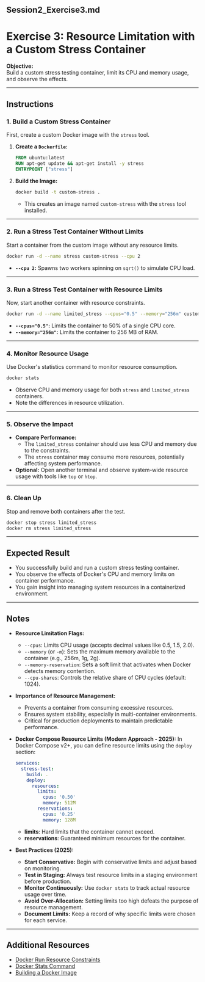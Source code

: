 

## **Session2_Exercise3.md**


# Exercise 3: Resource Limitation with a Custom Stress Container

**Objective:**  
Build a custom stress testing container, limit its CPU and memory usage, and observe the effects.

---

## **Instructions**

### 1. Build a Custom Stress Container

First, create a custom Docker image with the `stress` tool.

1. **Create a `Dockerfile`:**

   ```Dockerfile
   FROM ubuntu:latest
   RUN apt-get update && apt-get install -y stress
   ENTRYPOINT ["stress"]
   ```

2. **Build the Image:**

   ```bash
   docker build -t custom-stress .
   ```

   - This creates an image named `custom-stress` with the `stress` tool installed.

---

### 2. Run a Stress Test Container Without Limits

Start a container from the custom image without any resource limits.

```bash
docker run -d --name stress custom-stress --cpu 2
```

- **`--cpu 2`:** Spawns two workers spinning on `sqrt()` to simulate CPU load.

---

### 3. Run a Stress Test Container with Resource Limits

Now, start another container with resource constraints.

```bash
docker run -d --name limited_stress --cpus="0.5" --memory="256m" custom-stress --cpu 2
```

- **`--cpus="0.5"`:** Limits the container to 50% of a single CPU core.
- **`--memory="256m"`:** Limits the container to 256 MB of RAM.

---

### 4. Monitor Resource Usage

Use Docker's statistics command to monitor resource consumption.

```bash
docker stats
```

- Observe CPU and memory usage for both `stress` and `limited_stress` containers.
- Note the differences in resource utilization.

---

### 5. Observe the Impact

- **Compare Performance:**
  - The `limited_stress` container should use less CPU and memory due to the constraints.
  - The `stress` container may consume more resources, potentially affecting system performance.
- **Optional:** Open another terminal and observe system-wide resource usage with tools like `top` or `htop`.

---

### 6. Clean Up

Stop and remove both containers after the test.

```bash
docker stop stress limited_stress
docker rm stress limited_stress
```

---

## **Expected Result**

- You successfully build and run a custom stress testing container.
- You observe the effects of Docker's CPU and memory limits on container performance.
- You gain insight into managing system resources in a containerized environment.

---

## **Notes**

- **Resource Limitation Flags:**
  - `--cpus`: Limits CPU usage (accepts decimal values like 0.5, 1.5, 2.0).
  - `--memory` (or `-m`): Sets the maximum memory available to the container (e.g., 256m, 1g, 2g).
  - `--memory-reservation`: Sets a soft limit that activates when Docker detects memory contention.
  - `--cpu-shares`: Controls the relative share of CPU cycles (default: 1024).

- **Importance of Resource Management:**
  - Prevents a container from consuming excessive resources.
  - Ensures system stability, especially in multi-container environments.
  - Critical for production deployments to maintain predictable performance.

- **Docker Compose Resource Limits (Modern Approach - 2025):**
  In Docker Compose v2+, you can define resource limits using the `deploy` section:

  ```yaml
  services:
    stress-test:
      build: .
      deploy:
        resources:
          limits:
            cpus: '0.50'
            memory: 512M
          reservations:
            cpus: '0.25'
            memory: 128M
  ```

  - **limits**: Hard limits that the container cannot exceed.
  - **reservations**: Guaranteed minimum resources for the container.

- **Best Practices (2025):**
  - **Start Conservative:** Begin with conservative limits and adjust based on monitoring.
  - **Test in Staging:** Always test resource limits in a staging environment before production.
  - **Monitor Continuously:** Use `docker stats` to track actual resource usage over time.
  - **Avoid Over-Allocation:** Setting limits too high defeats the purpose of resource management.
  - **Document Limits:** Keep a record of why specific limits were chosen for each service.

---

## **Additional Resources**

- [Docker Run Resource Constraints](https://docs.docker.com/config/containers/resource_constraints/)
- [Docker Stats Command](https://docs.docker.com/engine/reference/commandline/stats/)
- [Building a Docker Image](https://docs.docker.com/engine/reference/builder/)


